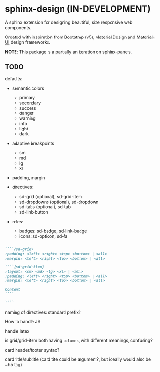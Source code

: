 # sphinx-design (IN-DEVELOPMENT)

A sphinx extension for designing beautiful, size responsive web components.

Created with inspiration from [Bootstrap](https://getbootstrap.com/) (v5), [Material Design](https://material.io) and [Material-UI](https://material-ui.com/) design frameworks.

**NOTE**: This package is a partially an iteration on sphinx-panels.

## TODO

defaults:

- semantic colors
  - primary
  - secondary
  - success
  - danger
  - warning
  - info
  - light
  - dark
- adaptive breakpoints
  - sm
  - md
  - lg
  - xl

- padding, margin

- directives:
  - sd-grid (optional), sd-grid-item
  - sd-dropdowns (optional), sd-dropdown
  - sd-tabs (optional), sd-tab
  - sd-link-button

- roles:
  - badges: sd-badge, sd-link-badge
  - icons: sd-opticon, sd-fa

`````markdown

````{sd-grid}
:padding: <left> <right> <top> <bottom> | <all>
:margin: <left> <right> <top> <bottom> | <all>

````{sd-grid-item}
:layout: <sm> <md> <lg> <xl> | <all>
:padding: <left> <right> <top> <bottom> | <all>
:margin: <left> <right> <top> <bottom> | <all>

Content
````

````

`````

naming of directives: standard prefix?

How to handle JS

handle latex

is grid/grid-item both having `columns`, with different meanings, confusing?

card header/footer syntax?

card title/subtitle (card tite could be argument?, but ideally would also be ~h5 tag)
